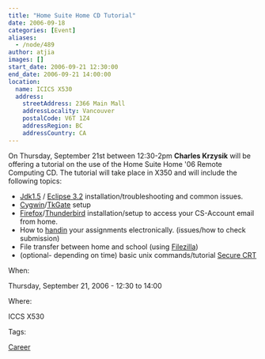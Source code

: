 ```yaml
---
title: "Home Suite Home CD Tutorial"
date: 2006-09-18
categories: [Event]
aliases:
  - /node/489
author: atjia
images: []
start_date: 2006-09-21 12:30:00
end_date: 2006-09-21 14:00:00
location:
  name: ICICS X530
  address:
    streetAddress: 2366 Main Mall
    addressLocality: Vancouver
    postalCode: V6T 1Z4
    addressRegion: BC
    addressCountry: CA
---
```


On Thursday, September 21st between 12:30-2pm **Charles Krzysik** will be offering a tutorial on the use of the Home Suite Home '06 Remote Computing CD. The tutorial will take place in X350 and will include the following topics:

*   [Jdk1.5](http://java.sun.com/) / [Eclipse 3.2](https://www.eclipse.org) installation/troubleshooting and common issues.
*   [Cygwin](https://www.cygwin.com/)/[TkGate](http://www.tkgate.org/) setup
*   [Firefox](https://www.mozilla.com/firefox/)/[Thunderbird](https://www.mozilla.com/thunderbird/) installation/setup to access your CS-Account email from home.
*   How to [handin](http://www.cs.ubc.ca/ugrad/facilities/windows/handin.shtml) your assignments electronically. (issues/how to check submission)
*   File transfer between home and school (using [Filezilla](http://filezilla.sourceforge.net/))
*   (optional- depending on time) basic unix commands/tutorial [Secure CRT](https://www.vandyke.com/products/securecrt/)

When: 

Thursday, September 21, 2006 - 12:30 to 14:00

Where: 

ICCS X530

Tags: 

[Career](/career)

